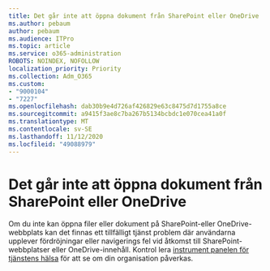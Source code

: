 ```yaml
---
title: Det går inte att öppna dokument från SharePoint eller OneDrive
ms.author: pebaum
author: pebaum
ms.audience: ITPro
ms.topic: article
ms.service: o365-administration
ROBOTS: NOINDEX, NOFOLLOW
localization_priority: Priority
ms.collection: Adm_O365
ms.custom:
- "9000104"
- "7227"
ms.openlocfilehash: dab30b9e4d726af426829e63c8475d7d1755a8ce
ms.sourcegitcommit: a9415f3ae8c7ba267b5134bcbdc1e070cea41a0f
ms.translationtype: MT
ms.contentlocale: sv-SE
ms.lasthandoff: 11/12/2020
ms.locfileid: "49088979"
---
```

# <a name="unable-to-open-documents-from-sharepoint-or-onedrive"></a>Det går inte att öppna dokument från SharePoint eller OneDrive

Om du inte kan öppna filer eller dokument på SharePoint-eller OneDrive-webbplats kan det finnas ett tillfälligt tjänst problem där användarna upplever fördröjningar eller navigerings fel vid åtkomst till SharePoint-webbplatser eller OneDrive-innehåll. Kontrol lera [instrument panelen för tjänstens hälsa](https://admin.microsoft.com/AdminPortal/Home#/servicehealth) för att se om din organisation påverkas.
